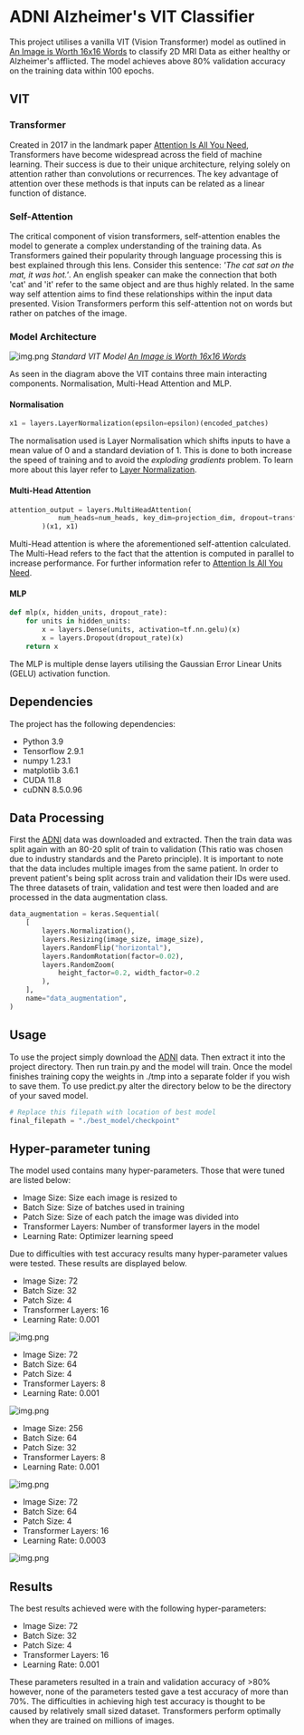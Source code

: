 # ADNI Alzheimer's VIT Classifier
This project utilises a vanilla VIT (Vision Transformer) model as outlined in 
[An Image is Worth 16x16 Words](https://arxiv.org/abs/2010.11929) 
to classify 2D MRI Data as either healthy or Alzheimer's afflicted. The 
model achieves above 80% validation accuracy on the training data within 
100 epochs.

## VIT
### Transformer
Created in 2017 in the landmark paper [Attention Is All You Need](https://arxiv.org/abs/1706.03762),
Transformers have become widespread across the field of machine learning. Their success is due to their
unique architecture, relying solely on attention rather than convolutions or recurrences. The key advantage
of attention over these methods is that inputs can be related as a linear function of distance.
### Self-Attention
The critical component of vision transformers, self-attention enables the model to generate a complex understanding of the training data.
As Transformers gained their popularity through language processing this is best explained through this lens. 
Consider this sentence: *'The cat sat on the mat, it was hot.'*. An english speaker can make the connection that both 'cat' and 'it' 
refer to the same object and are thus highly related. In the same way self attention aims to find these relationships within the input data presented. Vision Transformers 
perform this self-attention not on words but rather on patches of the image. 
### Model Architecture

![img.png](Images/img.png)
*Standard VIT Model [An Image is Worth 16x16 Words](https://arxiv.org/abs/2010.11929)*

 As seen in the diagram above the VIT contains three main interacting components. Normalisation, Multi-Head Attention and MLP.
#### Normalisation
```python
x1 = layers.LayerNormalization(epsilon=epsilon)(encoded_patches)
```
The normalisation used is Layer Normalisation which shifts
inputs to have a mean value of 0 and a standard deviation of 1. This is 
done to both increase the speed of training and to avoid the *exploding gradients* problem. 
To learn more about this layer refer to [Layer Normalization](https://arxiv.org/abs/1607.06450).
#### Multi-Head Attention
```python
attention_output = layers.MultiHeadAttention(
            num_heads=num_heads, key_dim=projection_dim, dropout=transformer_dropout
        )(x1, x1)
```
Multi-Head attention is where the aforementioned self-attention calculated. The Multi-Head refers to the fact that the
attention is computed in parallel to increase performance. For further information refer to 
[Attention Is All You Need](https://arxiv.org/abs/1706.03762).
#### MLP
```python
def mlp(x, hidden_units, dropout_rate):
    for units in hidden_units:
        x = layers.Dense(units, activation=tf.nn.gelu)(x)
        x = layers.Dropout(dropout_rate)(x)
    return x
```
The MLP is multiple dense layers utilising the Gaussian Error Linear Units (GELU) activation function.  

## Dependencies 
The project has the following dependencies:
* Python 3.9
* Tensorflow 2.9.1
* numpy 1.23.1
* matplotlib 3.6.1
* CUDA 11.8
* cuDNN 8.5.0.96

## Data Processing
First the [ADNI](https://cloudstor.aarnet.edu.au/plus/s/L6bbssKhUoUdTSI) data was downloaded and extracted.
Then the train data was split again with an 80-20 split of train to validation (This ratio was chosen due to industry standards
and the Pareto principle). It is important to note that the data
includes multiple images from the same patient. In order to prevent patient's being split across train and validation
their IDs were used. The three datasets of train, validation and test were then loaded and are processed in the 
data augmentation class. 
```python
data_augmentation = keras.Sequential(
    [
        layers.Normalization(),
        layers.Resizing(image_size, image_size),
        layers.RandomFlip("horizontal"),
        layers.RandomRotation(factor=0.02),
        layers.RandomZoom(
            height_factor=0.2, width_factor=0.2
        ),
    ],
    name="data_augmentation",
)
```
## Usage
To use the project simply download the [ADNI](https://cloudstor.aarnet.edu.au/plus/s/L6bbssKhUoUdTSI) data. Then extract 
it into the project directory. Then run train.py and the model will train. Once the model finishes training copy 
the weights in ./tmp into a separate folder if you wish to save them. To use predict.py alter the directory below 
to be the directory of your saved model.
```python
# Replace this filepath with location of best model
final_filepath = "./best_model/checkpoint"
```
## Hyper-parameter tuning
The model used contains many hyper-parameters. Those that were tuned are listed below:
* Image Size: Size each image is resized to
* Batch Size: Size of batches used in training
* Patch Size: Size of each patch the image was divided into
* Transformer Layers: Number of transformer layers in the model
* Learning Rate: Optimizer learning speed

Due to difficulties with test accuracy results many hyper-parameter values were tested. These results are 
displayed below.
* Image Size: 72
* Batch Size: 32
* Patch Size: 4
* Transformer Layers: 16
* Learning Rate: 0.001

![img.png](Images/Image32.png)

* Image Size: 72
* Batch Size: 64
* Patch Size: 4
* Transformer Layers: 8
* Learning Rate: 0.001

![img.png](Images/image648.png)

* Image Size: 256
* Batch Size: 64
* Patch Size: 32
* Transformer Layers: 8
* Learning Rate: 0.001

![img.png](Images/image256.png)

* Image Size: 72
* Batch Size: 64
* Patch Size: 4
* Transformer Layers: 16
* Learning Rate: 0.0003

![img.png](Images/img1024.png)

## Results
The best results achieved were with the following hyper-parameters:
* Image Size: 72
* Batch Size: 32
* Patch Size: 4
* Transformer Layers: 16
* Learning Rate: 0.001

These parameters resulted in a train and validation accuracy of >80% however, none of the parameters tested gave
a test accuracy of more than 70%. The difficulties in achieving high test accuracy is thought to be caused by
relatively small sized dataset. Transformers perform optimally when they are trained on millions of images. 
